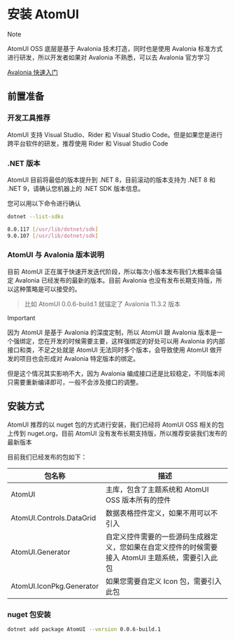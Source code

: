 # 安装 AtomUI

> [!NOTE]
> AtomUI OSS 底层是基于 Avalonia 技术打造，同时也是使用 Avalonia 标准方式进行研发，所以开发者如果对 Avalonia 不熟悉，可以去
> Avalonia 官方学习
>
> [Avalonia 快速入门](https://docs.avaloniaui.net/docs/get-started)

## 前置准备

### 开发工具推荐

AtomUI 支持 Visual Studio、Rider 和 Visual Studio Code。但是如果您是进行跨平台软件的研发，推荐使用 Rider 和 Visual Studio
Code

### .NET 版本

AtomUI 目前将最低的版本提升到 .NET 8，目前滚动的版本支持为 .NET 8 和 .NET 9，请确认您机器上的 .NET SDK 版本信息。

您可以用以下命令进行确认

```bash
dotnet --list-sdks

8.0.117 [/usr/lib/dotnet/sdk]
9.0.107 [/usr/lib/dotnet/sdk]
```

### AtomUI 与 Avalonia 版本说明

目前 AtomUI 正在属于快速开发迭代阶段，所以每次小版本发布我们大概率会锚定 Avalonia 已经发布的最新的版本。目前 Avalonia
也没有发布长期支持版，所以这种策略是可以接受的。
> 比如 AtomUI 0.0.6-build.1 就锚定了 Avalonia 11.3.2 版本

> [!IMPORTANT]
> 因为 AtomUI 是基于 Avalonia 的深度定制，所以 AtomUI 跟 Avalonia 版本是一个强绑定，您在开发的时候需要主要，这样强绑定的好处可以用
> Avalonia 的内部接口和类，不足之处就是 AtomUI 无法同时多个版本，会导致使用 AtomUI 做开发的项目也会形成对 Avalonia
> 特定版本的绑定。
>
> 但是这个情况其实影响不大，因为 Avalonia 编成接口还是比较稳定，不同版本间只需要重新编译即可，一般不会涉及接口的调整。

## 安装方式

AtomUI 推荐的以 nuget 包的方式进行安装，我们已经将 AtomUI OSS 相关的包上传到 nuget.org，目前 AtomUI
没有发布长期支持版，所以推荐安装我们发布的最新版本

目前我们已经发布的包如下：

| 包名称                      | 描述                                                    |
|--------------------------|-------------------------------------------------------|
| AtomUI                   | 主库，包含了主题系统和 AtomUI OSS 版本所有的控件                        |
| AtomUI.Controls.DataGrid | 数据表格控件定义，如果不用可以不引入                                    |
| AtomUI.Generator         | 自定义控件需要的一些源码生成器定义，您如果在自定义控件的时候需要接入 AtomUI 主题系统，需要引入此包 |
| AtomUI.IconPkg.Generator | 如果您需要自定义 Icon 包，需要引入此包                                |

### nuget 包安装

```bash
dotnet add package AtomUI --version 0.0.6-build.1
```

